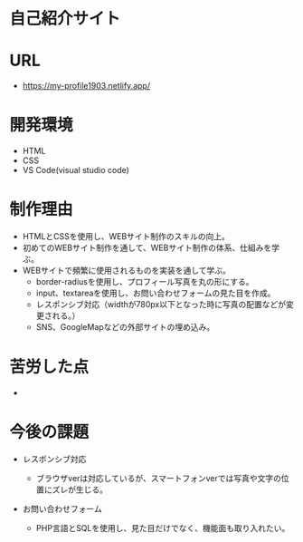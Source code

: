 # 自己紹介サイト

# URL
- https://my-profile1903.netlify.app/

# 開発環境
- HTML
- CSS
- VS Code(visual studio code)

# 制作理由
- HTMLとCSSを使用し、WEBサイト制作のスキルの向上。
- 初めてのWEBサイト制作を通して、WEBサイト制作の体系、仕組みを学ぶ。
- WEBサイトで頻繁に使用されるものを実装を通して学ぶ。
  - border-radiusを使用し、プロフィール写真を丸の形にする。
  - input、textareaを使用し、お問い合わせフォームの見た目を作成。
  - レスポンシブ対応（widthが780px以下となった時に写真の配置などが変更される。）
  - SNS、GoogleMapなどの外部サイトの埋め込み。

# 苦労した点
- 


# 今後の課題
- レスポンシブ対応
  - ブラウザverは対応しているが、スマートフォンverでは写真や文字の位置にズレが生じる。

- お問い合わせフォーム
  - PHP言語とSQLを使用し、見た目だけでなく、機能面も取り入れたい。

